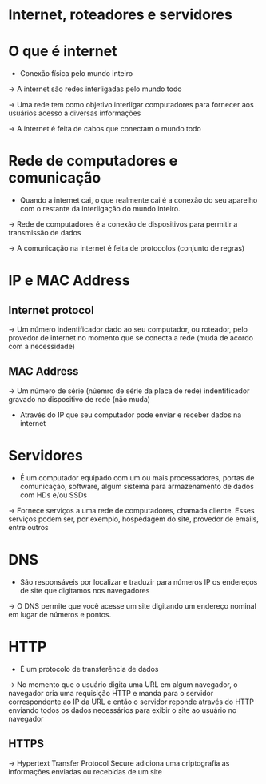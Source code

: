 # Internet, roteadores e servidores

# O que é internet

- Conexão física pelo mundo inteiro

→ A internet são redes interligadas pelo mundo todo

→ Uma rede tem como objetivo interligar computadores para fornecer aos usuários acesso a diversas informações

→ A internet é feita de cabos que conectam o mundo todo

# Rede de computadores e comunicação

- Quando a internet cai, o que realmente cai é a conexão do seu aparelho com o restante da interligação  do mundo inteiro.

→ Rede de computadores é a conexão de dispositivos para permitir a transmissão de dados

→ A comunicação na internet é feita de protocolos (conjunto de regras)

# IP e MAC Address

## Internet protocol

→ Um número indentificador dado ao seu computador, ou roteador, pelo provedor de internet no momento que se conecta a rede (muda de acordo com a necessidade)

## MAC Address

→ Um número de série (núemro de série da placa de rede) indentificador gravado no dispositivo de rede (não muda)

- Através do IP que seu computador pode enviar e receber dados na internet

# Servidores

- É um computador equipado com um ou mais processadores, portas de comunicação, software, algum sistema para armazenamento de dados com HDs e/ou SSDs

→ Fornece serviços a uma rede de computadores, chamada cliente. Esses serviços podem ser, por exemplo, hospedagem do site, provedor de emails, entre outros

# DNS

- São responsáveis por localizar e traduzir para números IP os endereços de site que digitamos nos navegadores

→ O DNS permite que você acesse um site digitando  um endereço nominal em lugar de números e pontos.

# HTTP

- É um protocolo de transferência de dados

→ No momento que o usuário digita uma URL em algum navegador, o navegador cria uma requisição HTTP e manda para o servidor correspondente ao IP da URL e então o servidor reponde através do HTTP enviando todos os dados necessários para exibir o site ao usuário no navegador

## HTTPS

→ Hypertext Transfer Protocol Secure adiciona uma criptografia as informações enviadas ou recebidas de um site
